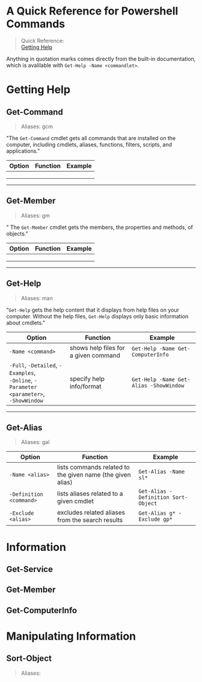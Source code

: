 # A Quick Reference for Powershell Commands
> Quick Reference: <br />
> [Getting Help](https://github.com/EthanC2/Notes-and-Writeups/blob/main/Powershell/Command%20Reference.md#getting-help) <br />

Anything in quotation marks comes directly from the built-in documentation, which is avalilable with `Get-Help -Name <commandlet>`.

# Getting Help

## Get-Command
> Aliases: gcm

"The `Get-Command` cmdlet gets all commands that are installed on the computer, including cmdlets, aliases, functions, filters, scripts, and applications."

| Option | Function | Example |
| ------ | -------- | ------- |
|  |  |  |
|  |  |  |
|  |  |  |

---

## Get-Member
> Aliases: gm

" The `Get-Member` cmdlet gets the members, the properties and methods, of objects."

| Option | Function | Example |
| ------ | -------- | ------- |
|  |  |  |
|  |  |  |
|  |  |  |

---

## Get-Help
> Aliases: man

"`Get-Help` gets the help content that it displays from help files on your computer. Without the help files, `Get-Help` displays only basic information about cmdlets."

| Option | Function | Example |
| ------ | -------- | ------- |
| `-Name <command>` | shows help files for a given command | `Get-Help -Name Get-ComputerInfo` |
| `-Full`, `-Detailed`, `-Examples`, <br /> `-Online`, `-Parameter <parameter>`, <br /> `-ShowWindow` | specify help info/format | `Get-Help -Name Get-Alias -ShowWindow` |

---

## Get-Alias
> Aliases: gal

| Option | Function | Example |
| ------ | -------- | ------- |
| `-Name <alias>` | lists commands related to the given name (the given alias) | `Get-Alias -Name sl*` |
| `-Definition <command>` | lists aliases related to a given cmdlet | `Get-Alias -Definition Sort-Object` |
| `-Exclude <alias>` | excludes related aliases from the search results | `Get-Alias g* -Exclude gp*` |

# Information

## Get-Service

## Get-Member

## Get-ComputerInfo

# Manipulating Information

## Sort-Object
> Aliases: 

## 
